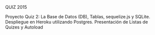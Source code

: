 QUIZ 2015

Proyecto Quiz 2: La Base de Datos (DB), Tablas, sequelize.js y SQLite. Despliegue en Heroku utilizando Postgres. Presentación de Listas de Quizes y Autoload
